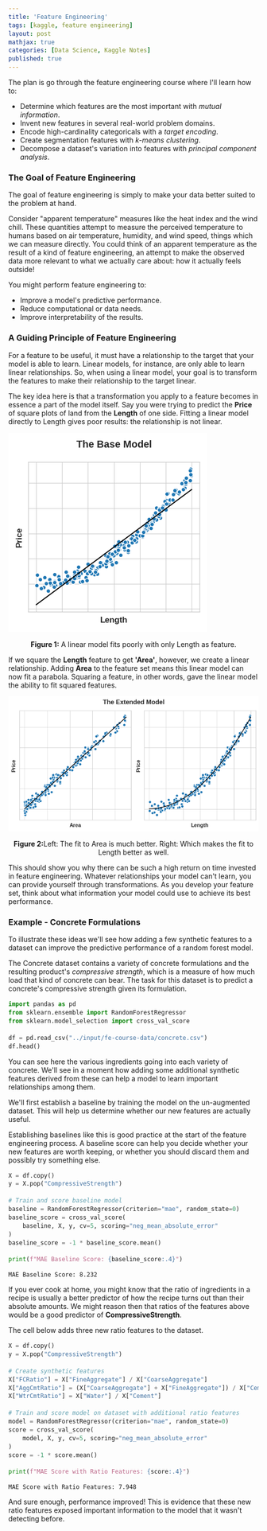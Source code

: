 ```yaml
---
title: 'Feature Engineering'
tags: [kaggle, feature engineering]
layout: post
mathjax: true
categories: [Data Science, Kaggle Notes]
published: true
---
```


The plan is go through the feature engineering course where I'll learn how to:

- Determine which features are the most important with *mutual information*.
- Invent new features in several real-world problem domains.
- Encode high-cardinality categoricals with a *target encoding*.
- Create segmentation features with *k-means clustering*.
- Decompose a dataset's variation into features with *principal component analysis*.

### The Goal of Feature Engineering

The goal of feature engineering is simply to make your data better suited to the problem at hand.

Consider "apparent temperature" measures like the heat index and the wind chill. These quantities attempt to measure the perceived temperature to humans based on air temperature, humidity, and wind speed, things which we can measure directly. You could think of an apparent temperature as the result of a kind of feature engineering, an attempt to make the observed data more relevant to what we actually care about: how it actually feels outside!

You might perform feature engineering to:

- Improve a model's predictive performance.
- Reduce computational or data needs.
- Improve interpretability of the results.

### A Guiding Principle of Feature Engineering

For a feature to be useful, it must have a relationship to the target that your model is able to learn. Linear models, for instance, are only able to learn linear relationships. So, when using a linear model, your goal is to transform the features to make their relationship to the target linear.

The key idea here is that a transformation you apply to a feature becomes in essence a part of the model itself. Say you were trying to predict the **Price** of square plots of land from the **Length** of one side. Fitting a linear model directly to Length gives poor results: the relationship is not linear.
    
[![png](https://raw.githubusercontent.com/sourestdeeds/sourestdeeds.github.io/main/_posts/2021-12-02-feature-engineering/1.png)](https://raw.githubusercontent.com/sourestdeeds/sourestdeeds.github.io/main/_posts/2021-12-02-feature-engineering/1.png)
<center><b>Figure 1:</b> A linear model fits poorly with only Length as feature.</center>   
    
If we square the **Length** feature to get **'Area'**, however, we create a linear relationship. Adding **Area** to the feature set means this linear model can now fit a parabola. Squaring a feature, in other words, gave the linear model the ability to fit squared features.

[![png](https://raw.githubusercontent.com/sourestdeeds/sourestdeeds.github.io/main/_posts/2021-12-02-feature-engineering/2.png)](https://raw.githubusercontent.com/sourestdeeds/sourestdeeds.github.io/main/_posts/2021-12-02-feature-engineering/2.png)
<center><b>Figure 2:</b>Left: The fit to Area is much better. Right: Which makes the fit to Length better as well.</center>   

This should show you why there can be such a high return on time invested in feature engineering. Whatever relationships your model can't learn, you can provide yourself through transformations. As you develop your feature set, think about what information your model could use to achieve its best performance.

### Example - Concrete Formulations

To illustrate these ideas we'll see how adding a few synthetic features to a dataset can improve the predictive performance of a random forest model.

The Concrete dataset contains a variety of concrete formulations and the resulting product's *compressive strength*, which is a measure of how much load that kind of concrete can bear. The task for this dataset is to predict a concrete's compressive strength given its formulation.

```python
import pandas as pd
from sklearn.ensemble import RandomForestRegressor
from sklearn.model_selection import cross_val_score

df = pd.read_csv("../input/fe-course-data/concrete.csv")
df.head()
```

You can see here the various ingredients going into each variety of concrete. We'll see in a moment how adding some additional synthetic features derived from these can help a model to learn important relationships among them.

We'll first establish a baseline by training the model on the un-augmented dataset. This will help us determine whether our new features are actually useful.

Establishing baselines like this is good practice at the start of the feature engineering process. A baseline score can help you decide whether your new features are worth keeping, or whether you should discard them and possibly try something else.

```python
X = df.copy()
y = X.pop("CompressiveStrength")

# Train and score baseline model
baseline = RandomForestRegressor(criterion="mae", random_state=0)
baseline_score = cross_val_score(
    baseline, X, y, cv=5, scoring="neg_mean_absolute_error"
)
baseline_score = -1 * baseline_score.mean()

print(f"MAE Baseline Score: {baseline_score:.4}")
```

    MAE Baseline Score: 8.232

If you ever cook at home, you might know that the ratio of ingredients in a recipe is usually a better predictor of how the recipe turns out than their absolute amounts. We might reason then that ratios of the features above would be a good predictor of **CompressiveStrength**.

The cell below adds three new ratio features to the dataset.

```python
X = df.copy()
y = X.pop("CompressiveStrength")

# Create synthetic features
X["FCRatio"] = X["FineAggregate"] / X["CoarseAggregate"]
X["AggCmtRatio"] = (X["CoarseAggregate"] + X["FineAggregate"]) / X["Cement"]
X["WtrCmtRatio"] = X["Water"] / X["Cement"]

# Train and score model on dataset with additional ratio features
model = RandomForestRegressor(criterion="mae", random_state=0)
score = cross_val_score(
    model, X, y, cv=5, scoring="neg_mean_absolute_error"
)
score = -1 * score.mean()

print(f"MAE Score with Ratio Features: {score:.4}")
```

    MAE Score with Ratio Features: 7.948

And sure enough, performance improved! This is evidence that these new ratio features exposed important information to the model that it wasn't detecting before.

